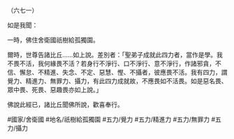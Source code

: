 （六七一）

如是我聞：

一時，佛住舍衛國祇樹給孤獨園。

爾時，世尊告諸比丘……如上說。差別者：「聖弟子成就此四力者，當作是學。我不畏不活，我何緣畏不活？若身行不淨行、口不淨行、意不淨行，作諸邪貪，不信、懈怠、不精進、失念、不定、惡慧、慳、不攝者，彼應畏不活。我有四力，謂覺力、精進力、無罪力、攝力，有此四力成就故，不應畏如不活畏。如是惡名畏、眾中畏、死畏、惡趣畏亦如上說。」

佛說此經已，諸比丘聞佛所說，歡喜奉行。

#國家/舍衛國
#地名/祇樹給孤獨園
#五力/覺力
#五力/精進力
#五力/無罪力
#五力/攝力
